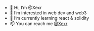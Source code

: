 - 👋 Hi, I’m @Xexr
- 👀 I’m interested in web dev and web3
- 🌱 I’m currently learning react & solidity
- 📫 You can reach me <a href="https://twitter.com/Xexr">@Xexr</a>
